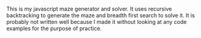 This is my javascript maze generator and solver. It uses recursive backtracking to generate the maze and breadth first search to solve it. It is probably not written well because I made it without looking at any code examples for the purpose of practice.